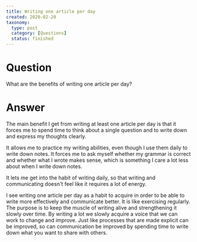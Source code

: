 ```yaml
---
title: Writing one article per day
created: 2020-02-20
taxonomy:
  type: post
  category: [Questions]
  status: finished
---
```


# Question
What are the benefits of writing one article per day?

# Answer
The main benefit I get from writing at least one article per day is that it forces me to spend time to think about a single question and to write down and express my thoughts clearly.

It allows me to practice my writing abilities, even though I use them daily to write down notes. It forces me to ask myself whether my grammar is correct and whether what I wrote makes sense, which is something I care a lot less about when I write down notes.

It lets me get into the habit of writing daily, so that writing and communicating doesn't feel like it requires a lot of energy.

I see writing one article per day as a habit to acquire in order to be able to write more effectively and communicate better. It is like exercising regularly. The purpose is to keep the muscle of writing alive and strengthening it slowly over time. By writing a lot we slowly acquire a voice that we can work to change and improve. Just like processes that are made explicit can be improved, so can communication be improved by spending time to write down what you want to share with others.

